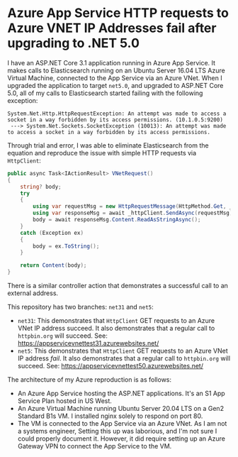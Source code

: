 # Azure App Service HTTP requests to Azure VNET IP Addresses fail after upgrading to .NET 5.0 #

I have an ASP.NET Core 3.1 application running in Azure App Service. It makes calls to Elasticsearch running on an Ubuntu Server 16.04 LTS Azure Virtual Machine, connected to the App Service via an Azure VNet. When I upgraded the application to target `net5.0`, and upgraded to ASP.NET Core 5.0, all of my calls to Elasticsearch started failing with the following exception:

```
System.Net.Http.HttpRequestException: An attempt was made to access a socket in a way forbidden by its access permissions. (10.1.0.5:9200)
 ---> System.Net.Sockets.SocketException (10013): An attempt was made to access a socket in a way forbidden by its access permissions.
```

Through trial and error, I was able to eliminate Elasticsearch from the equation and reproduce the issue with simple HTTP requests via `HttpClient`:

```csharp
public async Task<IActionResult> VNetRequest()
{
    string? body;
    try
    {
        using var requestMsg = new HttpRequestMessage(HttpMethod.Get, _testRequest.VNetEndpoint);
        using var responseMsg = await _httpClient.SendAsync(requestMsg);
        body = await responseMsg.Content.ReadAsStringAsync();
    }
    catch (Exception ex)
    {
        body = ex.ToString();
    }

    return Content(body);
}
```

There is a similar controller action that demonstrates a successful call to an external address.

This repository has two branches: `net31` and `net5`:

- `net31`: This demonstrates that `HttpClient` GET requests to an Azure VNet IP address succeed. It also demonstrates that a regular call to `httpbin.org` will succeed. See: https://appservicevnettest31.azurewebsites.net/
- `net5`: This demonstrates that `HttpClient` GET requests to an Azure VNet IP address *fail*. It also demonstrates that a regular call to `httpbin.org` will succeed. See: https://appservicevnettest50.azurewebsites.net/

The architecture of my Azure reproduction is as follows:

- An Azure App Service hosting the ASP.NET applications. It's an S1 App Service Plan hosted in US West.
- An Azure Virtual Machine running Ubuntu Server 20.04 LTS on a Gen2 Standard B1s VM. I installed nginx solely to respond on port 80.
- The VM is connected to the App Service via an Azure VNet. As I am not a systems engineer, Setting this up was laborious, and I'm not sure I could properly document it. However, it did require setting up an Azure Gateway VPN to connect the App Service to the VM.

